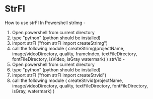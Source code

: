 # StrFI

How to use strFI In Powershell
strImg -
1. Open powershell from current directory
2. type "python" (python should be installed)
3. import strFI ("from strFI import createStrimg")
4. call the following module ( createStrimg(projectName, image/videoDirectory, quality, frameIndex, textFileDirectory, fontFileDirectory, isVideo, isGray watermark) )
strVid -
1. Open powershell from current directory
2. type "python" (python should be installed)
3. import strFI ("from strFI import createStrvid")
4. call the following module ( createStrvid(projectName, image/videoDirectory, quality, textFileDirectory, fontFileDirectory, isGray, watermark) )